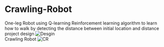 # Crawling-Robot
One-leg Robot using Q-learning Reinforcement learning algorithm to learn how to walk by detecting the distance between initial location and distance
<br /> project design
![Desgin](https://user-images.githubusercontent.com/43109825/217104927-f975b677-19ee-4610-95ab-6372fde285f1.png)
<br />
Crawling Robot
![CR](https://user-images.githubusercontent.com/43109825/217105665-a9630718-d9c1-4cbc-a8b1-80a77f1beb59.png)
<br />
